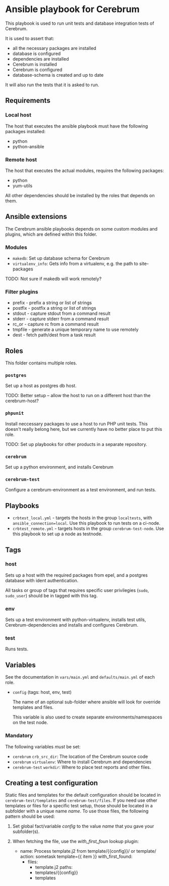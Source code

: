 # Ansible playbook for Cerebrum

This playbook is used to run unit tests and database integration tests of
Cerebrum.

It is used to assert that:
 - all the necessary packages are installed
 - database is configured
 - dependencies are installed
 - Cerebrum is installed
 - Cerebrum is configured
 - database-schema is created and up to date

It will also run the tests that it is asked to run.

## Requirements

### Local host

The host that executes the ansible playbook must have the following packages
installed:

- python
- python-ansible

### Remote host

The host that executes the actual modules, requires the following packages:

- python
- yum-utils

All other dependencies should be installed by the roles that depends on them.


## Ansible extensions

The Cerebrum ansible playbooks depends on some custom modules and plugins, which
are defined within this folder.

### Modules

 - `makedb`: Set up database schema for Cerebrum
 - `virtualenv_info`: Gets info from a virtualenv, e.g. the path to site-packages

TODO: Not sure if makedb will work remotely?

### Filter plugins

 - prefix - prefix a string or list of strings
 - postfix - postfix a string or list of strings
 - stdout - capture stdout from a command result
 - stderr - capture stderr from a command result
 - rc\_or  - capture rc from a command result
 - tmpfile - generate a unique temporary name to use remotely
 - dest    - fetch path/dest from a task result


## Roles

This folder contains multiple roles.

### `postgres`

Set up a host as postgres db host.

TODO: Better setup – allow the host to run on a different host than the
cerebrum-host?

### `phpunit`

Install neccessary packages to use a host to run PHP unit tests. This doesn't
really belong here, but we currently have no better place to put this role.

TODO: Set up playbooks for other products in a separate repository.

### `cerebrum`

Set up a python environment, and installs Cerebrum

### `cerebrum-test`

Configure a cerebrum-environment as a test environment, and run tests.

## Playbooks

- `crbtest_local.yml` - targets the hosts in the group `localtests`, with
  `ansible_connection=local`. Use this playbook to run tests on a ci-node.
- `crbtest_remote.yml` - targets hosts in the group `cerebrum-test-node`. Use
  this playbook to set up a node as testnode.

## Tags

### host

Sets up a host with the required packages from epel, and a postgres database
with ident authentication.

All tasks or group of tags that requires specific user privilegies (`sudo`,
`sudo_user`) should be in tagged with this tag.

### env

Sets up a test environment with python-virtualenv, installs test utils,
Cerebrum-dependencies and installs and configures Cerebrum.

### test

Runs tests.


## Variables

See the documentation in `vars/main.yml` and `defaults/main.yml` of each role.

- `config` (tags: host, env, test)

  The name of an optional sub-folder where ansible will look for override
  templates and files.

  This variable is also used to create separate environments/namespaces on the
  test node.


### Mandatory

The following variables *must* be set:

- `cerebrum` `crb_src_dir`: The location of the Cerebrum source code
- `cerebrum` `virtualenv`: Where to install Cerebrum and dependencies
- `cerebrum-test` `workdir`: Where to place test reports and other files.


## Creating a test configuration

Static files and templates for the default configuration should be located in
`cerebrum-test/templates` and `cerebrum-test/files`. If you need use other
templates or files for a specific test setup, those should be located in a
subfolder with a unique name *name*. To use those files, the following pattern
should be used:

1. Set global fact/variable *config* to the value *name* that you gave your
   subfolder(s).
2. When fetching the file, use the *with_first_foun* lookup plugin:

    - name: Process template.j2 from template/{{config}}/ or template/
      action: sometask template={{ item }}
      with_first_found:
        - files:
          - template.j2
          paths:
          - templates/{{config}}
          - templates
